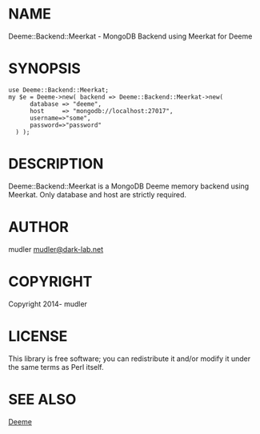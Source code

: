 # NAME

Deeme::Backend::Meerkat - MongoDB Backend using Meerkat for Deeme

# SYNOPSIS

    use Deeme::Backend::Meerkat;
    my $e = Deeme->new( backend => Deeme::Backend::Meerkat->new(
          database => "deeme",
          host     => "mongodb://localhost:27017",
          username=>"some",
          password=>"password"
      ) );

# DESCRIPTION

Deeme::Backend::Meerkat is a MongoDB Deeme memory backend using Meerkat.
Only database and host are strictly required.

# AUTHOR

mudler <mudler@dark-lab.net>

# COPYRIGHT

Copyright 2014- mudler

# LICENSE

This library is free software; you can redistribute it and/or modify
it under the same terms as Perl itself.

# SEE ALSO

[Deeme](https://metacpan.org/pod/Deeme)

